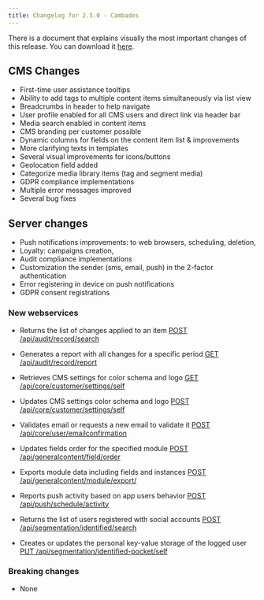```yaml
---
title: Changelog for 2.5.0 - Cambados
---
```


There is a document that explains visually the most important changes of this release. You can download it [here](/files/halo_release_notes_250.pdf).

## CMS Changes
- First-time user assistance tooltips
- Ability to add tags to multiple content items simultaneously via list view
- Breadcrumbs in header to help navigate
- User profile enabled for all CMS users and direct link via header bar
- Media search enabled in content items
- CMS branding per customer possible
- Dynamic columns for fields on the content item list & improvements
- More clarifying texts in templates
- Several visual improvements for icons/buttons
- Geolocation field added
- Categorize media library items (tag and segment media)
- GDPR compliance implementations
- Multiple error messages improved
- Several bug fixes

## Server changes
- Push notifications improvements: to web browsers, scheduling, deletion, 
- Loyalty: campaigns creation,
- Audit compliance implementations
- Customization the sender (sms, email, push) in the 2-factor authentication
- Error registering in device on push notifications
- GDPR consent registrations 

### New webservices

- Returns the list of changes applied to an item
[POST /api/audit/record/search](https://web-halo.mobgen.com/api/docs/)

- Generates a report with all changes for a specific period
[GET /api/audit/record/report](https://web-halo.mobgen.com/api/docs/)

- Retrieves CMS settings for color schema and logo
[GET /api/core/customer/settings/self](https://web-halo.mobgen.com/api/docs/)

- Updates CMS settings color schema and logo
[POST /api/core/customer/settings/self](https://web-halo.mobgen.com/api/docs/)

- Validates email or requests a new email to validate it
[POST /api/core/user/emailconfirmation](https://web-halo.mobgen.com/api/docs/)

- Updates fields order for the specified module
[POST /api/generalcontent/field/order](https://web-halo.mobgen.com/api/docs/)

- Exports module data including fields and instances
[POST /api/generalcontent/module/export/](https://web-halo.mobgen.com/api/docs/)

- Reports push activity based on app users behavior
[POST /api/push/schedule/activity](https://web-halo.mobgen.com/api/docs/)

- Returns the list of users registered with social accounts
[POST /api/segmentation/identified/search](https://web-halo.mobgen.com/api/docs/)

- Creates or updates the personal key-value storage of the logged user
[PUT /api/segmentation/identified-pocket/self](https://web-halo.mobgen.com/api/docs/)

### Breaking changes

- None


